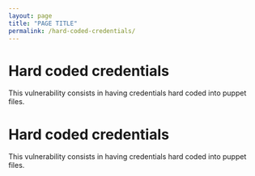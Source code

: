 ```yaml
---
layout: page
title: "PAGE TITLE"
permalink: /hard-coded-credentials/
---
```


# Hard coded credentials

This vulnerability consists in having credentials hard coded into puppet files.
# Hard coded credentials

This vulnerability consists in having credentials hard coded into puppet files.
